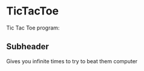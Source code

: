 # TicTacToe
Tic Tac Toe program:

## Subheader
Gives you infinite times to try to beat them computer
